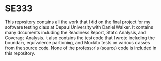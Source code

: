 # SE333
This repository contains all the work that I did on the final project for my software testing class at Depaul University with Daniel Walker. 
It contains many documents including the Readiness Report, Static Analysis, and Coverage Analysis.
It also contains the test code that I wrote including the boundary, equivalence partioning, and Mockito tests on various classes from the source code. 
None of the professor's (source) code is included in this repository.
